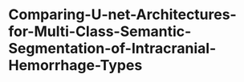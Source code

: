 # Comparing-U-net-Architectures-for-Multi-Class-Semantic-Segmentation-of-Intracranial-Hemorrhage-Types